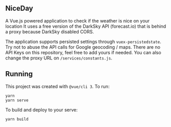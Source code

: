 ## NiceDay
A Vue.js powered application to check if the weather is nice on your location
It uses a free version of the DarkSky API (forecast.io) that is behind a proxy because DarkSky disabled CORS.

The application supports persisted settings through `vuex-persistedstate`.
Try not to abuse the API calls for Google geocoding / maps. There are no API Keys on this repository, feel free to add yours if needed. You can also change the proxy URL on `/services/constants.js`.

## Running

This project was created with `@vue/cli 3`.
To run:
```
yarn
yarn serve
```

To build and deploy to your serve:
```
yarn build
```
